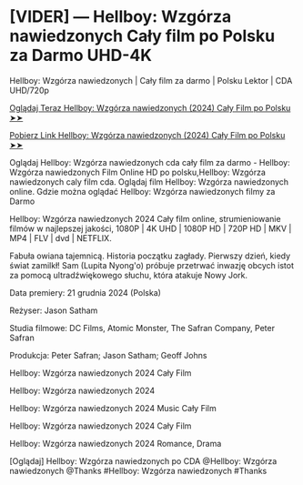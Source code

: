 #  [VIDER] — Hellboy: Wzgórza nawiedzonych Cały film po Polsku za Darmo UHD-4K

Hellboy: Wzgórza nawiedzonych | Cały film za darmo | Polsku Lektor | CDA UHD/720p

<a href="https://love-4k.com/pl/movie/1087822/hellboy-the-crooked-man-gitcodepl"> Oglądaj Teraz Hellboy: Wzgórza nawiedzonych (2024) Cały Film po Polsku ➤➤  </a>

<a href="https://love-4k.com/pl/movie/1087822/hellboy-the-crooked-man-gitcodepl"> Pobierz Link Hellboy: Wzgórza nawiedzonych (2024) Cały Film po Polsku ➤➤ </a>

Oglądaj Hellboy: Wzgórza nawiedzonych cda cały film za darmo - Hellboy: Wzgórza nawiedzonych Film Online HD po polsku,Hellboy: Wzgórza nawiedzonych caly film cda. Oglądaj film Hellboy: Wzgórza nawiedzonych online. Gdzie można oglądać Hellboy: Wzgórza nawiedzonych filmy za Darmo

Hellboy: Wzgórza nawiedzonych 2024 Cały film online, strumieniowanie filmów w najlepszej jakości, 1080P | 4K UHD | 1080P HD | 720P HD | MKV | MP4 | FLV | dvd | NETFLIX.

Fabuła owiana tajemnicą. Historia początku zagłady. Pierwszy dzień, kiedy świat zamilkł! Sam (Lupita Nyong'o) próbuje przetrwać inwazję obcych istot za pomocą ultradźwiękowego słuchu, która atakuje Nowy Jork.

Data premiery: 21 grudnia 2024 (Polska)

Reżyser: Jason Satham

Studia filmowe: DC Films, Atomic Monster, The Safran Company, Peter Safran

Produkcja: Peter Safran; Jason Satham; Geoff Johns

Hellboy: Wzgórza nawiedzonych 2024 Cały Film

Hellboy: Wzgórza nawiedzonych 2024

Hellboy: Wzgórza nawiedzonych 2024 Music Cały Film

Hellboy: Wzgórza nawiedzonych 2024 Cały Film

Hellboy: Wzgórza nawiedzonych 2024 Romance, Drama

[Oglądaj] Hellboy: Wzgórza nawiedzonych po CDA @Hellboy: Wzgórza nawiedzonych @Thanks #Hellboy: Wzgórza nawiedzonych #Thanks
